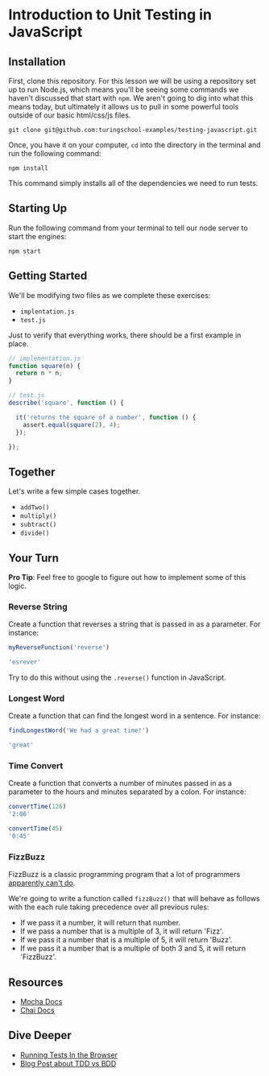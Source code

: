 # Introduction to Unit Testing in JavaScript

## Installation

First, clone this repository. For this lesson we will be using a repository set up to run Node.js, which means you'll be seeing some commands we haven't discussed that start with `npm`. We aren't going to dig into what this means today, but ultimately it allows us to pull in some powerful tools outside of our basic html/css/js files.

```shell
git clone git@github.com:turingschool-examples/testing-javascript.git  
```

 Once, you have it on your computer, `cd` into the directory in the terminal and run the following command:

```shell
npm install
```

This command simply installs all of the dependencies we need to run tests.

## Starting Up

Run the following command from your terminal to tell our node server to start the engines:

```
npm start
```

## Getting Started

We'll be modifying two files as we complete these exercises:

- `implentation.js`
- `test.js`

Just to verify that everything works, there should be a first example in place.

```javascript
// implementation.js
function square(n) {
  return n * n;
}
```

```javascript
// test.js
describe('square', function () {

  it('returns the square of a number', function () {
    assert.equal(square(2), 4);
  });

});
```

## Together

Let's write a few simple cases together.
- `addTwo()`
- `multiply()`
- `subtract()`
- `divide()`

## Your Turn

**Pro Tip**: Feel free to google to figure out how to implement some of this logic.  

### Reverse String

Create a function that reverses a string that is passed in as a parameter. For instance:

```javascript
myReverseFunction('reverse')

'esrever'
```

Try to do this without using the `.reverse()` function in JavaScript.

### Longest Word

Create a function that can find the longest word in a sentence. For instance:

```javascript
findLongestWord('We had a great time!')

'great'
```

### Time Convert

Create a function that converts a number of minutes passed in as a parameter to the hours and minutes separated by a colon. For instance:

```javascript
convertTime(126)
'2:06'

convertTime(45)
'0:45'
```

### FizzBuzz

FizzBuzz is a classic programming program that a lot of programmers [apparently can't do][atwood].

[atwood]: https://blog.codinghorror.com/why-cant-programmers-program/

We're going to write a function called `fizzBuzz()` that will behave as follows with the each rule taking precedence over all previous rules:

- If we pass it a number, it will return that number.
- If we pass a number that is a multiple of 3, it will return 'Fizz'.
- If we pass it a number that is a multiple of 5, it will return 'Buzz'.
- If we pass it a number that is a multiple of both 3 and 5, it will return 'FizzBuzz'.

## Resources

* [Mocha Docs](https://mochajs.org/)
* [Chai Docs](http://chaijs.com/)  

## Dive Deeper

* [Running Tests In the Browser](http://mochajs.org/#running-mocha-in-the-browser)  
* [Blog Post about TDD vs BDD](http://joshldavis.com/2013/05/27/difference-between-tdd-and-bdd/)
